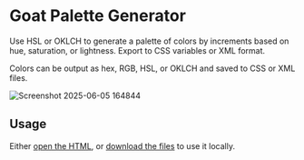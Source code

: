 # Goat Palette Generator

 Use HSL or OKLCH to generate a palette of colors by increments based on hue, saturation, or lightness. Export to CSS variables or XML format.

Colors can be output as hex, RGB, HSL, or OKLCH and saved to CSS or XML files.

![Screenshot 2025-06-05 164844](https://github.com/user-attachments/assets/0a0085a5-bab7-4664-987e-42050f8a4468)

## Usage

Either [open the HTML](https://rawcdn.githack.com/dcog989/GOAT-Palette-Generator/b3050b55c1a0c15e14264b67bbc3378ef8f116d2/Goat%20Palette%20Generator.html), or [download the files](https://github.com/dcog989/GOAT-Palette-Generator/archive/refs/heads/main.zip) to use it locally.

